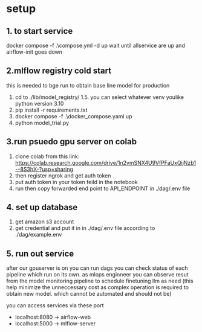 # setup
## 1. to start service
docker compose -f .\compose.yml -d up 
wait until allservice are up and airflow-init goes down

## 2.mlflow registry cold start
this is needed to bge run to obtain base line model for production
1. cd to ./lib/model_registry/
1.5. you can select whatever venv youlike python version 3.10
2. pip install -r requirements.txt
3. docker compose -f .\docker_compose.yaml up
4. python model_trial.py  

## 3.run psuedo gpu server on colab
1. clone colab from this link: https://colab.research.google.com/drive/1n2vmSNX4U9VfPFaUxQijNzb1--8S3hX-?usp=sharing
2. then register ngrok and get auth token
3. put auth token in your token feild in the notebook
4. run then copy forwarded end point to API_ENDPOINT in ./dag/.env file  

## 4. set up database
1. get amazon s3 account
2. get credential and put it in in ./dag/.env file according to ./dag/example.env

## 5. run out service
after our gpuserver is on you can run dags you can check status of each pipeline which run on its own. as mlops enginneer you can observe resut from the model monitoring pipeline to schedule finetuning llm as need (this help minimize the unneccessary cost as complex operation is required to obtain new model. which cannot be automated and should not be)

you can access services via these port
- localhost:8080 -> airflow-web
- localhost:5000 -> mlflow-server
